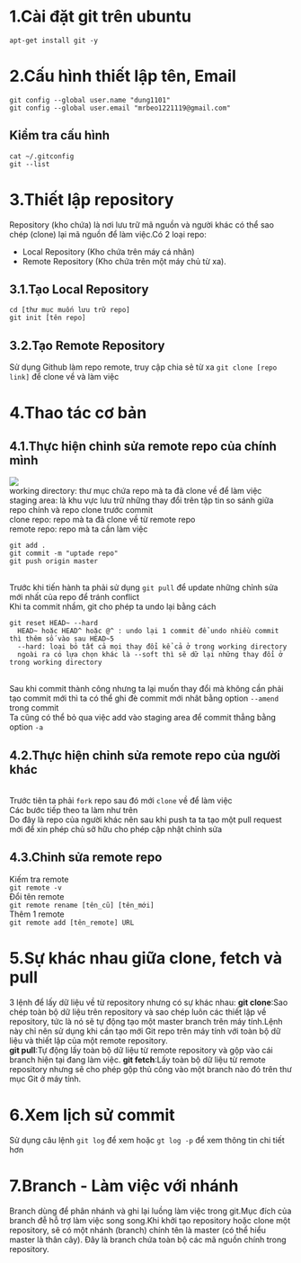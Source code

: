 # 1.Cài đặt git trên ubuntu
`apt-get install git -y`
# 2.Cấu hình thiết lập tên, Email
```
git config --global user.name "dung1101"
git config --global user.email "mrbeo1221119@gmail.com"
```
## Kiểm tra cấu hình
```
cat ~/.gitconfig
git --list
```
# 3.Thiết lập repository
Repository (kho chứa) là nơi lưu trữ mã nguồn và người khác có thể sao chép (clone) lại mã nguồn để làm việc.Có 2 loại repo:
- Local Repository (Kho chứa trên máy cá nhân)
- Remote Repository (Kho chứa trên một máy chủ từ xa).
## 3.1.Tạo Local Repository
```
cd [thư mục muốn lưu trữ repo]
git init [tên repo]
```
## 3.2.Tạo Remote Repository
Sử dụng Github làm repo remote, truy cập chia sẻ từ xa
`git clone [repo link]` để clone về và làm việc
# 4.Thao tác cơ bản 
## 4.1.Thực hiện chỉnh sửa remote repo của chính mình
![](so_do.png)
<br>working directory: thư mục chứa repo mà ta đã clone về để làm việc
<br>staging area: là khu vực lưu trữ những thay đổi trên tập tin so sánh giữa repo chính và repo clone trước commit
<br>clone repo: repo mà ta đã clone về từ remote repo
<br>remote repo: repo mà ta cần làm việc 
```
git add .
git commit -m "uptade repo"
git push origin master
```
<br>Trước khi tiến hành ta phải sử dụng `git pull` để update những chỉnh sửa mới nhất của repo để tránh conflict
<br>Khi ta commit nhầm, git cho phép ta undo lại bằng cách
```
git reset HEAD~ --hard
  HEAD~ hoặc HEAD^ hoặc @^ : undo lại 1 commit để undo nhiều commit thì thêm số vào sau HEAD~5
  --hard: loại bỏ tất cả mọi thay đổi kể cả ở trong working directory 
  ngoài ra có lựa chọn khác là --soft thì sẽ dữ lại những thay đổi ở trong working directory
```
<br>Sau khi commit thành công nhưng ta lại muốn thay đổi mà không cần phải tạo commit mới thì ta có thể ghi đè commit mới nhât bằng option `--amend` trong commit
<br>Ta cũng có thể bỏ qua việc add vào staging area để commit thẳng bằng option `-a`
## 4.2.Thực hiện chỉnh sửa remote repo của người khác
<br>Trước tiên ta phải `fork` repo sau đó mới `clone` về để làm việc
<br>Các bước tiếp theo ta làm như trên 
<br>Do đây là repo của người khác nên sau khi push ta ta tạo một pull request mới để xin phép chủ sở hữu cho phép cập nhật chỉnh sửa
## 4.3.Chỉnh sửa remote repo
Kiếm tra remote<br>
`git remote -v`<br>
Đổi tên remote<br>
`git remote rename [tên_cũ] [tên_mới]`<br>
Thêm 1 remote<br>
`git remote add [tên_remote] URL`<br>
# 5.Sự khác nhau giữa clone, fetch và pull
3 lệnh để lấy dữ liệu về từ repository nhưng có sự khác nhau:
__git clone__:Sao chép toàn bộ dữ liệu trên repository và sao chép luôn các thiết lập về repository, tức là nó sẽ tự động tạo một master branch trên máy tính.Lệnh này chỉ nên sử dụng khi cần tạo mới Git repo trên máy tính với toàn bộ dữ liệu và thiết lập của một remote repository.<br>
__git pull__:Tự động lấy toàn bộ dữ liệu từ remote repository và gộp vào cái branch hiện tại đang làm việc.
__git fetch__:Lấy toàn bộ dữ liệu từ remote repository nhưng sẽ cho phép gộp thủ công vào một branch nào đó trên thư mục Git ở máy tính.
 
# 6.Xem lịch sử commit
Sử dụng câu lệnh
`git log` để xem hoặc `gt log -p` để xem thông tin chi tiết hơn
# 7.Branch - Làm việc với nhánh
Branch dùng để phân nhánh và ghi lại luồng làm việc trong git.Mục đích của branch đễ hỗ trợ làm việc song song.Khi khởi tạo repository hoặc clone một repository, sẽ có một nhánh (branch) chính tên là master (có thể hiểu master là thân cây). Đây là branch chứa toàn bộ các mã nguồn chính trong repository.

